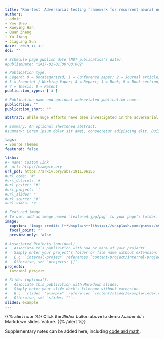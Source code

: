 ```yaml
---
title: "Rnn-test: Adversarial testing framework for recurrent neural network systems"
authors:
- admin
- Yue Zhao
- Xueying Han
- Quan Zhang
- Yu Jiang
- Jiaguang Sun
date: "2019-11-11"
doi: ""

# Schedule page publish date (NOT publication's date).
#publishDate: "2017-01-01T00:00:00Z"

# Publication type.
# Legend: 0 = Uncategorized; 1 = Conference paper; 2 = Journal article;
# 3 = Preprint / Working Paper; 4 = Report; 5 = Book; 6 = Book section;
# 7 = Thesis; 8 = Patent
publication_types: ["3"]

# Publication name and optional abbreviated publication name.
publication: ""
publication_short: ""

abstract: While huge efforts have been investigated in the adversarial testing of convolutional neural networks (CNN), the testing for recurrent neural networks (RNN) is still limited to the classification context and leave threats for vast sequential application domains. In this work, we propose a generic adversarial testing framework RNN-Test. First, based on the distinctive structure of RNNs, we define three novel coverage metrics to measure the testing completeness and guide the generation of adversarial inputs. Second, we propose the state inconsistency orientation to generate the perturbations by maximizing the inconsistency of the hidden states of RNN cells. Finally, we combine orientations with coverage guidance to produce minute perturbations. Given the RNN model and the sequential inputs, RNN-Test will modify one character or one word out of the whole inputs based on the perturbations obtained, so as to lead the RNN to produce wrong outputs. For evaluation, we apply RNN-Test on two models of common RNN structure - the PTB language model and the spell checker model. RNN-Test efficiently reduces the performance of the PTB language model by increasing its test perplexity by 58.11%, and finds numbers of incorrect behaviors of the spell checker model with the success rate of 73.44% on average. With our customization, RNN-Test using the redefined neuron coverage as guidance could achieve 35.71% higher perplexity than original strategy of DeepXplore.

# Summary. An optional shortened abstract.
#summary: Lorem ipsum dolor sit amet, consectetur adipiscing elit. Duis posuere tellus ac convallis placerat. Proin tincidunt magna sed ex sollicitudin condimentum.

tags:
- Source Themes
featured: false

links:
#- name: Custom Link
#  url: http://example.org
url_pdf: https://arxiv.org/abs/1911.06155
#url_code: '#'
#url_dataset: '#'
#url_poster: '#'
#url_project: ''
#url_slides: ''
#url_source: '#'
#url_video: '#'

# Featured image
# To use, add an image named `featured.jpg/png` to your page's folder. 
image:
  caption: 'Image credit: [**Unsplash**](https://unsplash.com/photos/s9CC2SKySJM)'
  focal_point: ""
  preview_only: false

# Associated Projects (optional).
#   Associate this publication with one or more of your projects.
#   Simply enter your project's folder or file name without extension.
#   E.g. `internal-project` references `content/project/internal-project/index.md`.
#   Otherwise, set `projects: []`.
projects:
- internal-project

# Slides (optional).
#   Associate this publication with Markdown slides.
#   Simply enter your slide deck's filename without extension.
#   E.g. `slides: "example"` references `content/slides/example/index.md`.
#   Otherwise, set `slides: ""`.
slides: example
---
```


{{% alert note %}}
Click the *Slides* button above to demo Academic's Markdown slides feature.
{{% /alert %}}

Supplementary notes can be added here, including [code and math](https://sourcethemes.com/academic/docs/writing-markdown-latex/).
